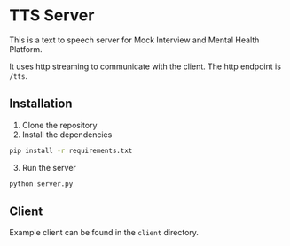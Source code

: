 # TTS Server

This is a text to speech server for Mock Interview and Mental Health Platform.

It uses http streaming to communicate with the client. The http endpoint is `/tts`.

## Installation

1. Clone the repository
2. Install the dependencies

```bash
pip install -r requirements.txt
```

3. Run the server

```bash
python server.py
```

## Client

Example client can be found in the `client` directory.
